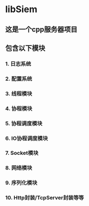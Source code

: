# libSiem
## 这是一个cpp服务器项目
## 包含以下模块
### 1.  日志系统
### 2.  配置系统
### 3.  线程模块
### 4.  协程模块
### 5.  协程调度模块
### 6.  IO协程调度模块
### 7.  Socket模块
### 8.  网络模块
### 9.  序列化模块
### 10. Http封装/TcpServer封装等等
